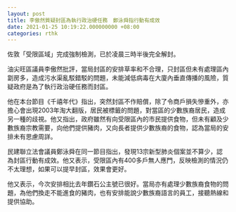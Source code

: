 ```yaml
---
layout: post
title: 李傲然質疑封區為執行政治硬任務　鄭泳舜指行動有成效
date: 2021-01-25 10:19:22.000000000 +08:00
categories: rthk
---
```


佐敦「受限區域」完成強制檢測，已於凌晨三時半後完全解封。

油尖旺區議員李傲然批評，當局封區的安排草率和不合理，只封區但未有處理區內劏房多，造成污水渠亂駁錯駁的問題，未能減低病毒在大廈內垂直傳播的風險，質疑政府是為了執行政治硬任務而封區。

他在本台節目《千禧年代》指出，突然封區不作賠償，除了令商戶損失慘重外，亦擔心會出現2003年淘大翻版，居民被標籤的問題，對當區的少數族裔居民，造成另一種的歧視。他又指出，政府雖然有向受限區內的市民提供食物，但未有顧及少數族裔宗教需要，向他們提供豬肉，又向長者提供少數族裔的食物，認為當局的安排未有思慮周詳。

民建聯立法會議員鄭泳舜在同一節目指出，發現13宗新型肺炎個案並不算少，認為封區行動有成效。他又表示，受限區內有400多戶無人應門，反映檢測的情況仍不太理想，如果可以提早封區，效果會更好。

他又表示，今次安排相比去年鑽石公主號已很好。當局亦有處理少數族裔食物的問題，為他們換走不能進食的豬肉，也有安排能說少數族裔語言的員工，接聽熱線和提供協助。
